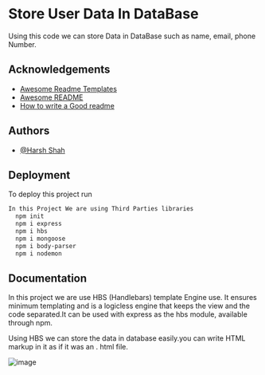 
# Store User Data In DataBase
Using this code we can store Data in DataBase such as name, email, phone Number.



## Acknowledgements

 - [Awesome Readme Templates](https://awesomeopensource.com/project/elangosundar/awesome-README-templates)
 - [Awesome README](https://github.com/matiassingers/awesome-readme)
 - [How to write a Good readme](https://bulldogjob.com/news/449-how-to-write-a-good-readme-for-your-github-project)


## Authors

- [@Harsh Shah](https://www.github.com/octokatherine)


## Deployment

To deploy this project run

```bash
In this Project We are using Third Parties libraries
  npm init
  npm i express
  npm i hbs
  npm i mongoose
  npm i body-parser
  npm i nodemon

```


## Documentation

In this project we are use HBS (Handlebars) template Engine use.  It ensures minimum templating and is a logicless engine that keeps the view and the code separated.It can be used with express as the hbs module, available through npm.

Using HBS we can store the data in database easily.you can write HTML markup in it as if it was an . html file. 

![image](https://github.com/harshsshah2001/Store-user-Data-In-DataBase/assets/139530635/da3d22c4-659e-48c5-977b-bbd3e4d82e1b)

